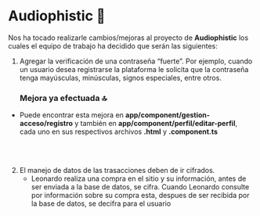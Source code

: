 # Audiophistic :musical_note:

Nos ha tocado realizarle cambios/mejoras al proyecto de **Audiophistic** los cuales el equipo de trabajo ha decidido que serán las siguientes:

1. Agregar la verificación de una contraseña “fuerte”. Por ejemplo, cuando un usuario desea registrarse la plataforma le solicita que la contraseña tenga mayúsculas, minúsculas, signos especiales, entre otros.

    ### Mejora ya efectuada :top:

 - Puede encontrar esta mejora en **app/component/gestion-acceso/registro** y también en **app/component/perfil/editar-perfil**, cada uno en sus respectivos archivos **.html** y **.component.ts**

<br>
<br>

2. El manejo de datos de las trasacciones deben de ir cifrados.
    - Leonardo realiza una compra en el sitio y su información, antes de ser enviada a la base de datos, se cifra. Cuando Leonardo consulte por información sobre su compra esta, despues de ser recibida por la base de datos, se decifra para el usuario 
 
